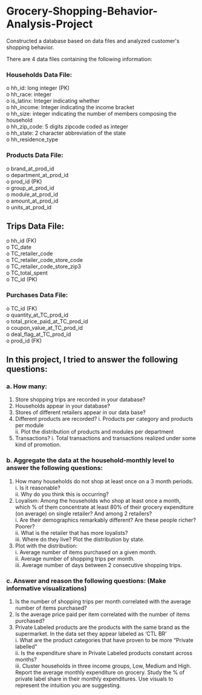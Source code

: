 # Grocery-Shopping-Behavior-Analysis-Project
Constructed a database based on data files and analyzed customer's shopping behavior.

There are 4 data files containing the following information:
### Households Data File:  
o hh_id: long integer (PK)\
o hh_race: integer\
o is_latinx: Integer indicating whether\
o hh_income: Integer indicating the income bracket\
o hh_size: integer indicating the number of members composing the household\
o hh_zip_code: 5 digits zipcode coded as integer\
o hh_state: 2 character abbreviation of the state\
o hh_residence_type

### Products Data File:
o brand_at_prod_id\
o department_at_prod_id\
o prod_id (PK)\
o group_at_prod_id\
o module_at_prod_id\
o amount_at_prod_id\
o units_at_prod_id
## Trips Data File:
o hh_id (FK)\
o TC_date\
o TC_retailer_code\
o TC_retailer_code_store_code\
o TC_retailer_code_store_zip3\
o TC_total_spent\
o TC_id (PK)
### Purchases Data File:
o TC_id (FK)\
o quantity_at_TC_prod_id\
o total_price_paid_at_TC_prod_id\
o coupon_value_at_TC_prod_id\
o deal_flag_at_TC_prod_id\
o prod_id (FK)

## In this project, I tried to answer the following questions:
### a. How many:
1. Store shopping trips are recorded in your database?  
2. Households appear in your database?
3. Stores of different retailers appear in our data base?
4. Different products are recorded?
i. Products per category and products per module\
ii. Plot the distribution of products and modules per department
5. Transactions?
i. Total transactions and transactions realized under some kind of promotion.
### b. Aggregate the data at the household‐monthly level to answer the following questions:
1. How many households do not shop at least once on a 3 month periods.
i. Is it reasonable?\
ii. Why do you think this is occurring?
2. Loyalism: Among the households who shop at least once a month, which % of them concentrate at least 80% of their grocery expenditure (on average) on single retailer? And among 2 retailers?\
i. Are their demographics remarkably different? Are these people richer? Poorer?\
ii. What is the retailer that has more loyalists?\
iii. Where do they live? Plot the distribution by state.
3. Plot with the distribution:\
i. Average number of items purchased on a given month.\
ii. Average number of shopping trips per month.\
iii. Average number of days between 2 consecutive shopping trips.
### c. Answer and reason the following questions: (Make informative visualizations)
1. Is the number of shopping trips per month correlated with the average number of items
purchased?
2. Is the average price paid per item correlated with the number of items purchased?
3. Private Labeled products are the products with the same brand as the supermarket. In
the data set they appear labeled as ‘CTL BR’\
i. What are the product categories that have proven to be more “Private labelled”\
ii. Is the expenditure share in Private Labeled products constant across months?\
iii. Cluster households in three income groups, Low, Medium and High. Report the
average monthly expenditure on grocery. Study the % of private label share in
their monthly expenditures. Use visuals to represent the intuition you are
suggesting.
